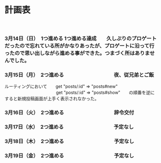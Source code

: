 # 計画表

　　　　　　　　　　　　　　　
### 3月14日（日）　1つ進める   1つ進める達成　　久しぶりのプロゲートだったので忘れている所がかなりあったが、プロゲートに沿って行ったので思い出しながら進める事ができた。つまづく所はありませんでした。

### 3月15日（月）　2つ進める　　　　　　　　　　夜、従兄弟とご飯
  ルーティングにおいて　　get "posts/:id" => "posts#new"
  　　　　　　　　　　　　get "posts/:id" => "posts#show"　　の順番を逆にすると新規投稿画面が上手く表示されなかった。
　

### 3月16日（火）　2つ進める　　　　　　　　　　辞令交付
### 3月17日（水）　2つ進める　　　　　　　　　　予定なし
### 3月18日（木）　2つ進める　　　　　　　　　　予定なし
### 3月19日（金）　2つ進める　　　　　　　　　　予定なし
